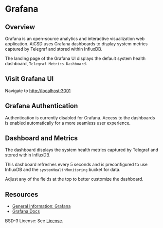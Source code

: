 # Grafana

## Overview
Grafana is an open-source analytics and interactive visualization web application. AiCSD uses Grafana dashboards to display system metrics captured by Telegraf and stored within InfluxDB. 

The landing page of the Grafana UI displays the default system health dashboard, `Telegraf Metrics Dashboard`.

## Visit Grafana UI
Navigate to [http://localhost:3001](http://localhost:3001)

## Grafana Authentication
Authentication is currently disabled for Grafana. Access to the dashboards is enabled automatically for a more seamless user experience.

## Dashboard and Metrics
The dashboard displays the system health metrics captured by Telegraf and stored within InfluxDB.

This dashboard refreshes every 5 seconds and is preconfigured to use InfluxDB and the `systemHealthMonitoring` bucket for data. 

Adjust any of the fields at the top to better customize the dashboard.

## Resources

- [General Information: Grafana](https://grafana.com/oss/grafana/)
- [Grafana Docs](https://grafana.com/docs/)

BSD-3 License: See [License](../LICENSE.md).